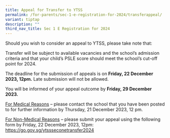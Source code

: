 ```yaml
---
title: Appeal for Transfer to YTSS
permalink: /for-parents/sec-1-e-registration-for-2024/transferappeal/
variant: tiptap
description: ""
third_nav_title: Sec 1 E Registration for 2024
---
```

<p>Should you wish to consider an appeal to YTSS, please take note that:</p><p>Transfer will be subject to available vacancies and the school’s admission criteria and that your child’s PSLE score should meet the school’s cut-off point for 2024.</p><p>The deadline for the submission of appeals is on <strong>Friday, 22 December 2023, 12pm.</strong> Late submission will not be allowed.</p><p>You will be informed of your appeal outcome by <strong>Friday, 29 December 2023.</strong></p><p><u>For Medical Reasons</u> – please contact the school that you have been posted to for further information by Thursday, 21 December 2023, 12 pm.</p><p><u>For Non-Medical Reasons</u> – please submit your appeal using the following form by Friday, 22 December 2023, 12pm: <a href="https://go.gov.sg/ytssseconetransfer2024" rel="noopener noreferrer nofollow" target="_blank">https://go.gov.sg/ytssseconetransfer2024</a></p><p></p>